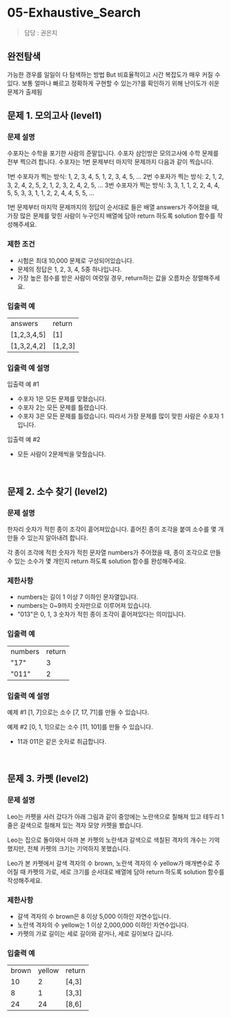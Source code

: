 # 05-Exhaustive_Search

> 담당 : 권은지

## 완전탐색
가능한 경우를 일일이 다 탐색하는 방법
But 비효율적이고 시간 복잡도가 매우 커질 수 있다.
보통 얼마나 빠르고 정확하게 구현할 수 있는가?를 확인하기 위해 난이도가 쉬운 문제가 출제됨 
</br>



## 문제 1. 모의고사 (level1)
### 문제 설명
수포자는 수학을 포기한 사람의 준말입니다. 수포자 삼인방은 모의고사에 수학 문제를 전부 찍으려 합니다. 수포자는 1번 문제부터 마지막 문제까지 다음과 같이 찍습니다.

1번 수포자가 찍는 방식: 1, 2, 3, 4, 5, 1, 2, 3, 4, 5, ...
2번 수포자가 찍는 방식: 2, 1, 2, 3, 2, 4, 2, 5, 2, 1, 2, 3, 2, 4, 2, 5, ...
3번 수포자가 찍는 방식: 3, 3, 1, 1, 2, 2, 4, 4, 5, 5, 3, 3, 1, 1, 2, 2, 4, 4, 5, 5, ...

1번 문제부터 마지막 문제까지의 정답이 순서대로 들은 배열 answers가 주어졌을 때, 가장 많은 문제를 맞힌 사람이 누구인지 배열에 담아 return 하도록 solution 함수를 작성해주세요.

### 제한 조건
 - 시험은 최대 10,000 문제로 구성되어있습니다.
 - 문제의 정답은 1, 2, 3, 4, 5중 하나입니다.
 - 가장 높은 점수를 받은 사람이 여럿일 경우, return하는 값을 오름차순 정렬해주세요.

### 입출력 예
<table>
<tr>
<td>answers</td>
<td>return</td>
</tr>
<tr>
<td>[1,2,3,4,5]</td>
<td>[1]</td>
</tr>
<tr>
<td>[1,3,2,4,2]</td>
<td>[1,2,3]</td>
</tr>
</table>

### 입출력 예 설명
입출력 예 #1

 - 수포자 1은 모든 문제를 맞혔습니다.
 - 수포자 2는 모든 문제를 틀렸습니다.
 - 수포자 3은 모든 문제를 틀렸습니다.
따라서 가장 문제를 많이 맞힌 사람은 수포자 1입니다.

입출력 예 #2

 - 모든 사람이 2문제씩을 맞췄습니다.

<br/>

## 문제 2. 소수 찾기 (level2)
### 문제 설명
한자리 숫자가 적힌 종이 조각이 흩어져있습니다. 흩어진 종이 조각을 붙여 소수를 몇 개 만들 수 있는지 알아내려 합니다.

각 종이 조각에 적힌 숫자가 적힌 문자열 numbers가 주어졌을 때, 종이 조각으로 만들 수 있는 소수가 몇 개인지 return 하도록 solution 함수를 완성해주세요.

### 제한사항
 - numbers는 길이 1 이상 7 이하인 문자열입니다.
 - numbers는 0~9까지 숫자만으로 이루어져 있습니다.
 - "013"은 0, 1, 3 숫자가 적힌 종이 조각이 흩어져있다는 의미입니다.
 
### 입출력 예
<table>
<tr>
<td>numbers</td>
<td>return</td>
</tr>
<tr>
<td>"17"</td>
<td>3</td>
</tr>
<tr>
<td>"011"</td>
<td>2</td>
</tr>
</table>

### 입출력 예 설명
예제 #1
[1, 7]으로는 소수 [7, 17, 71]를 만들 수 있습니다.

예제 #2
[0, 1, 1]으로는 소수 [11, 101]를 만들 수 있습니다.

 - 11과 011은 같은 숫자로 취급합니다.

<br/>

## 문제 3. 카펫 (level2)
### 문제 설명
Leo는 카펫을 사러 갔다가 아래 그림과 같이 중앙에는 노란색으로 칠해져 있고 테두리 1줄은 갈색으로 칠해져 있는 격자 모양 카펫을 봤습니다.

Leo는 집으로 돌아와서 아까 본 카펫의 노란색과 갈색으로 색칠된 격자의 개수는 기억했지만, 전체 카펫의 크기는 기억하지 못했습니다.

Leo가 본 카펫에서 갈색 격자의 수 brown, 노란색 격자의 수 yellow가 매개변수로 주어질 때 카펫의 가로, 세로 크기를 순서대로 배열에 담아 return 하도록 solution 함수를 작성해주세요.

### 제한사항
 - 갈색 격자의 수 brown은 8 이상 5,000 이하인 자연수입니다.
 - 노란색 격자의 수 yellow는 1 이상 2,000,000 이하인 자연수입니다.
 - 카펫의 가로 길이는 세로 길이와 같거나, 세로 길이보다 깁니다.

### 입출력 예
<table>
<tr>
<td>brown</td>
<td>yellow</td>
<td>return</td>
</tr>
<tr>
<td>10</td>
<td>2</td>
<td>[4,3]</td>
</tr>
<tr>
<td>8</td>
<td>1</td>
<td>[3,3]</td>
</tr>
<tr>
<td>24</td>
<td>24</td>
<td>[8,6]</td>
</tr>
</table>